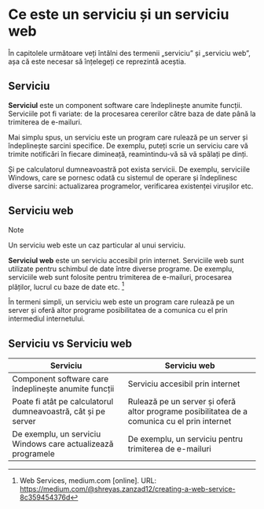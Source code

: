 # Ce este un serviciu și un serviciu web

În capitolele următoare veți întâlni des termenii „serviciu” și „serviciu web”, așa că este necesar să înțelegeți ce reprezintă aceștia.

## Serviciu

**Serviciul** este un component software care îndeplinește anumite funcții. Serviciile pot fi variate: de la procesarea cererilor către baza de date până la trimiterea de e-mailuri.

Mai simplu spus, un serviciu este un program care rulează pe un server și îndeplinește sarcini specifice. De exemplu, puteți scrie un serviciu care vă trimite notificări în fiecare dimineață, reamintindu-vă să vă spălați pe dinți.

Și pe calculatorul dumneavoastră pot exista servicii. De exemplu, serviciile Windows, care se pornesc odată cu sistemul de operare și îndeplinesc diverse sarcini: actualizarea programelor, verificarea existenței virușilor etc.

## Serviciu web

> [!NOTE]
> Un serviciu web este un caz particular al unui serviciu.

**Serviciul web** este un serviciu accesibil prin internet. Serviciile web sunt utilizate pentru schimbul de date între diverse programe. De exemplu, serviciile web sunt folosite pentru trimiterea de e-mailuri, procesarea plăților, lucrul cu baze de date etc. [^1]

În termeni simpli, un serviciu web este un program care rulează pe un server și oferă altor programe posibilitatea de a comunica cu el prin intermediul internetului.

## Serviciu vs Serviciu web

| Serviciu | Serviciu web |
|---------|--------------|
| Component software care îndeplinește anumite funcții | Serviciu accesibil prin internet |
| Poate fi atât pe calculatorul dumneavoastră, cât și pe server | Rulează pe un server și oferă altor programe posibilitatea de a comunica cu el prin internet |
| De exemplu, un serviciu Windows care actualizează programele | De exemplu, un serviciu pentru trimiterea de e-mailuri |

[^1]: Web Services, medium.com [online]. URL: https://medium.com/@shreyas.zanzad12/creating-a-web-service-8c359454376d
